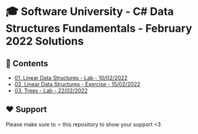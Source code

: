 # :mortar_board: Software University - C# Data Structures Fundamentals - February 2022 Solutions

## :orange_book: Contents 
* [01. Linear Data Structures - Lab - 10/02/2022](https://github.com/vassdeniss/software-university-courses/tree/master/csharp-data-structures-fundamentals/01.LinearDataStructures) 
* [02. Linear Data Structures - Exercise - 15/02/2022](https://github.com/vassdeniss/software-university-courses/tree/master/csharp-data-structures-fundamentals/02.LinearDataStructuresExercise)
* [03. Trees - Lab - 22/02/2022](https://github.com/vassdeniss/software-university-courses/tree/master/csharp-data-structures-fundamentals/03.Trees)

## :heart: Support
Please make sure to :star: this repository to show your support <3